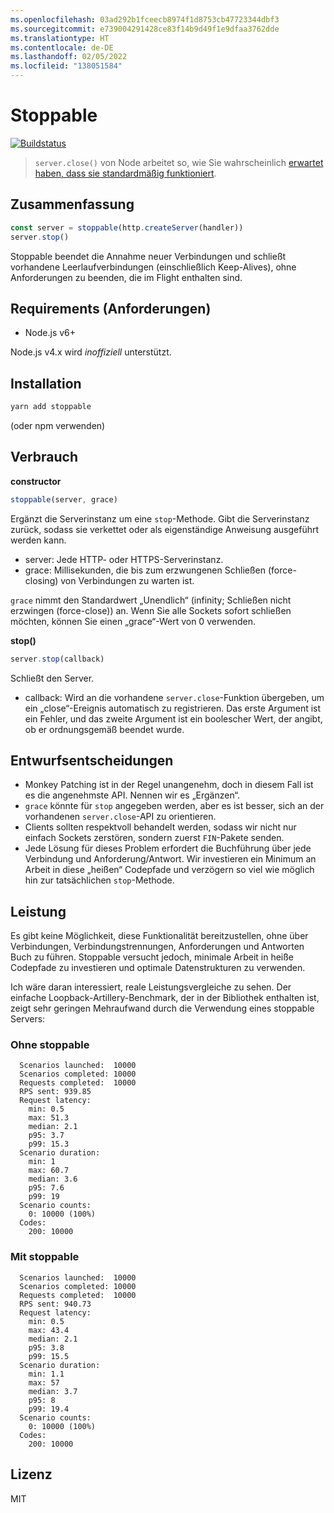 ```yaml
---
ms.openlocfilehash: 03ad292b1fceecb8974f1d8753cb47723344dbf3
ms.sourcegitcommit: e739004291428ce83f14b9d49f1e9dfaa3762dde
ms.translationtype: HT
ms.contentlocale: de-DE
ms.lasthandoff: 02/05/2022
ms.locfileid: "138051584"
---
```

# <a name="stoppable"></a>Stoppable

[![Buildstatus](https://travis-ci.org/hunterloftis/stoppable.svg?branch=master)](https://travis-ci.org/hunterloftis/stoppable)

> `server.close()` von Node arbeitet so, wie Sie wahrscheinlich [erwartet haben, dass sie standardmäßig funktioniert](https://github.com/nodejs/node/issues/2642).

## <a name="summary"></a>Zusammenfassung

```js
const server = stoppable(http.createServer(handler))
server.stop()
```

Stoppable beendet die Annahme neuer Verbindungen und schließt vorhandene Leerlaufverbindungen (einschließlich Keep-Alives), ohne Anforderungen zu beenden, die im Flight enthalten sind.

## <a name="requirements"></a>Requirements (Anforderungen)

- Node.js v6+

Node.js v4.x wird *inoffiziell* unterstützt.

## <a name="installation"></a>Installation

```bash
yarn add stoppable
```

(oder npm verwenden)

## <a name="usage"></a>Verbrauch

**constructor**

```js
stoppable(server, grace)
```

Ergänzt die Serverinstanz um eine `stop`-Methode.
Gibt die Serverinstanz zurück, sodass sie verkettet oder als eigenständige Anweisung ausgeführt werden kann.

- server: Jede HTTP- oder HTTPS-Serverinstanz.
- grace: Millisekunden, die bis zum erzwungenen Schließen (force-closing) von Verbindungen zu warten ist.

`grace` nimmt den Standardwert „Unendlich“ (infinity; Schließen nicht erzwingen (force-close)) an.
Wenn Sie alle Sockets sofort schließen möchten, können Sie einen „grace“-Wert von 0 verwenden.

**stop()**

```js
server.stop(callback)
```

Schließt den Server.

- callback: Wird an die vorhandene `server.close`-Funktion übergeben, um ein „close“-Ereignis automatisch zu registrieren.
Das erste Argument ist ein Fehler, und das zweite Argument ist ein boolescher Wert, der angibt, ob er ordnungsgemäß beendet wurde.

## <a name="design-decisions"></a>Entwurfsentscheidungen

- Monkey Patching ist in der Regel unangenehm, doch in diesem Fall ist es die angenehmste API. Nennen wir es „Ergänzen“.
- `grace` könnte für `stop` angegeben werden, aber es ist besser, sich an der vorhandenen `server.close`-API zu orientieren.
- Clients sollten respektvoll behandelt werden, sodass wir nicht nur einfach Sockets zerstören, sondern zuerst `FIN`-Pakete senden.
- Jede Lösung für dieses Problem erfordert die Buchführung über jede Verbindung und Anforderung/Antwort.
Wir investieren ein Minimum an Arbeit in diese „heißen“ Codepfade und verzögern so viel wie möglich hin zur tatsächlichen `stop`-Methode.

## <a name="performance"></a>Leistung

Es gibt keine Möglichkeit, diese Funktionalität bereitzustellen, ohne über Verbindungen, Verbindungstrennungen, Anforderungen und Antworten Buch zu führen.
Stoppable versucht jedoch, minimale Arbeit in heiße Codepfade zu investieren und optimale Datenstrukturen zu verwenden.

Ich wäre daran interessiert, reale Leistungsvergleiche zu sehen. Der einfache Loopback-Artillery-Benchmark, der in der Bibliothek enthalten ist, zeigt sehr geringen Mehraufwand durch die Verwendung eines stoppable Servers:

### <a name="without-stoppable"></a>Ohne stoppable

```plain
  Scenarios launched:  10000
  Scenarios completed: 10000
  Requests completed:  10000
  RPS sent: 939.85
  Request latency:
    min: 0.5
    max: 51.3
    median: 2.1
    p95: 3.7
    p99: 15.3
  Scenario duration:
    min: 1
    max: 60.7
    median: 3.6
    p95: 7.6
    p99: 19
  Scenario counts:
    0: 10000 (100%)
  Codes:
    200: 10000
```

### <a name="with-stoppable"></a>Mit stoppable

```plain
  Scenarios launched:  10000
  Scenarios completed: 10000
  Requests completed:  10000
  RPS sent: 940.73
  Request latency:
    min: 0.5
    max: 43.4
    median: 2.1
    p95: 3.8
    p99: 15.5
  Scenario duration:
    min: 1.1
    max: 57
    median: 3.7
    p95: 8
    p99: 19.4
  Scenario counts:
    0: 10000 (100%)
  Codes:
    200: 10000
```

## <a name="license"></a>Lizenz

MIT
